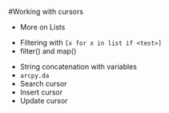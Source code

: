 #Working with cursors  
 *   More on Lists
   - Filtering with ```[x for x in list if <test>]```
   - filter() and map()
 *   String concatenation with variables
 *   ```arcpy.da```  
 *   Search cursor  
 *   Insert cursor  
 *   Update cursor  
